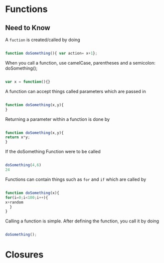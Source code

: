 # Functions

## Need to Know


A `fuction` is created/called by doing 
```javascript

function doSomething(){ var action= x+1};

```
When you call a function, use camelCase, parentheses and a semicolon: doSomething();

```javascript

var x = function(){}

````



A function can accept things called parameters which are passed in

```javascript

function doSomething(x,y){
}

```

Returning a parameter within a function is done by

```javascript

function doSomething(x,y){
return x*y;
}

```
If the doSomething Function were to be called

```javascript

doSomething(4,6)
24
```


Functions can contain things such as `for` and `if` which are called by
```javascript

function doSomething(x){
for(i=0;i<100;i++){
x+random
  }
}

```

Calling a function is simple. After defining the function, you call it by doing

```javascript

doSomething();

```
# Closures




